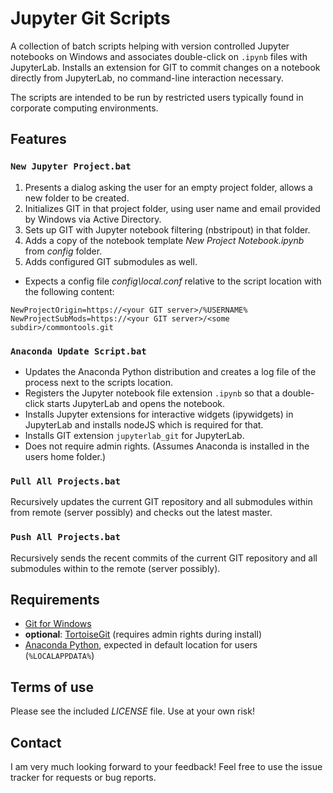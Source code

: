 # Jupyter Git Scripts

A collection of batch scripts helping with version controlled Jupyter
notebooks on Windows and associates double-click on `.ipynb` files with JupyterLab.
Installs an extension for GIT to commit changes on a notebook
directly from JupyterLab, no command-line interaction necessary.

The scripts are intended to be run by restricted users
typically found in corporate computing environments.

## Features

### `New Jupyter Project.bat`

1. Presents a dialog asking the user for an empty project folder,
   allows a new folder to be created.
2. Initializes GIT in that project folder, using user name and email provided
   by Windows via Active Directory.
3. Sets up GIT with Jupyter notebook filtering (nbstripout) in that folder.
4. Adds a copy of the notebook template *New Project Notebook.ipynb* from *config* folder.
5. Adds configured GIT submodules as well.

- Expects a config file *config\local.conf* relative to the script location
  with the following content:

```
NewProjectOrigin=https://<your GIT server>/%USERNAME%
NewProjectSubMods=https://<your GIT server>/<some subdir>/commontools.git
```

### `Anaconda Update Script.bat`

- Updates the Anaconda Python distribution
  and creates a log file of the process next to the scripts location.
- Registers the Jupyter notebook file extension `.ipynb` so that a double-click
  starts JupyterLab and opens the notebook.
- Installs Jupyter extensions for interactive widgets (ipywidgets) in JupyterLab
  and installs nodeJS which is required for that.
- Installs GIT extension `jupyterlab_git` for JupyterLab.
- Does not require admin rights.
  (Assumes Anaconda is installed in the users home folder.)

### `Pull All Projects.bat`

Recursively updates the current GIT repository and all submodules within from
remote (server possibly) and checks out the latest master.

### `Push All Projects.bat`

Recursively sends the recent commits of the current GIT repository and all
submodules within to the remote (server possibly).

## Requirements

- [Git for Windows](https://git-scm.com/download/win)
- **optional**: [TortoiseGit](https://tortoisegit.org/download/)
  (requires admin rights during install)
- [Anaconda Python](https://www.anaconda.com/distribution/),
  expected in default location for users (`%LOCALAPPDATA%`)

## Terms of use

Please see the included *LICENSE* file.
Use at your own risk!

## Contact

I am very much looking forward to your feedback!
Feel free to use the issue tracker for requests or bug reports.
